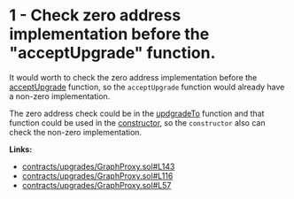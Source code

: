 1 - Check zero address implementation before the "acceptUpgrade" function.
==

It would worth to check the zero address implementation before the [acceptUpgrade](https://github.com/code-423n4/2022-10-thegraph/blob/309a188f7215fa42c745b136357702400f91b4ff/contracts/upgrades/GraphProxy.sol#L143) function, so the ```acceptUpgrade``` function would already have a non-zero implementation.

The zero address check could be in the [updgradeTo](https://github.com/code-423n4/2022-10-thegraph/blob/309a188f7215fa42c745b136357702400f91b4ff/contracts/upgrades/GraphProxy.sol#L115) function and that function could be used in the [constructor](https://github.com/code-423n4/2022-10-thegraph/blob/309a188f7215fa42c745b136357702400f91b4ff/contracts/upgrades/GraphProxy.sol#L57), so the ```constructor``` also can check the non-zero implementation. 


**Links:**

- [contracts/upgrades/GraphProxy.sol#L143](https://github.com/code-423n4/2022-10-thegraph/blob/309a188f7215fa42c745b136357702400f91b4ff/contracts/upgrades/GraphProxy.sol#L143)
- [contracts/upgrades/GraphProxy.sol#L116](https://github.com/code-423n4/2022-10-thegraph/blob/309a188f7215fa42c745b136357702400f91b4ff/contracts/upgrades/GraphProxy.sol#L116)
- [contracts/upgrades/GraphProxy.sol#L57](https://github.com/code-423n4/2022-10-thegraph/blob/309a188f7215fa42c745b136357702400f91b4ff/contracts/upgrades/GraphProxy.sol#L57)
